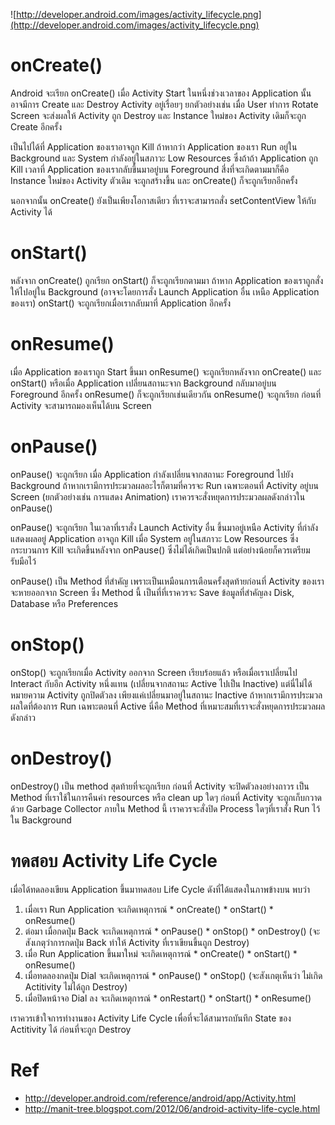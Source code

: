 ![http://developer.android.com/images/activity_lifecycle.png](http://developer.android.com/images/activity_lifecycle.png)


# onCreate() #
Android จะเรียก onCreate() เมื่อ Activity Start ในหนึ่งช่วงเวลาของ Application นั้น อาจมีการ Create และ Destroy Activity อยู่เรื่อยๆ ยกตัวอย่างเช่น เมื่อ User ทำการ Rotate Screen จะส่งผลให้ Activity ถูก Destroy และ Instance ใหม่ของ Activity เดิมก็จะถูก Create อีกครั้ง

เป็นไปได้ที่ Application ของเราอาจถูก Kill ถ้าหากว่า Application ของเรา Run อยู่ใน Background และ System กำลังอยู่ในสภาวะ Low Resources ซึ่งถ้าถ้า Application ถูก Kill เวลาที่ Application ของเรากลับขึ้นมาอยู่บน Foreground สี่งที่จะเกิดตามมาก็คือ Instance ใหม่ของ Activity ตัวเดิม จะถูกสร้างขึ้น และ onCreate() ก็จะถูกเรียกอีกครั้ง

นอกจากนั้น onCreate() ยังเป็นเพียงโอกาสเดียว ที่เราจะสามารถสั่ง setContentView ให้กับ Activity ได้


# onStart() #
หลังจาก onCreate() ถูกเรียก onStart() ก็จะถูกเรียกตามมา ถ้าหาก Application ของเราถูกสั่งให้ไปอยู่ใน Background (อาจจะโดยการสั่ง Launch Application อื่น เหนือ Application ของเรา) onStart() จะถูกเรียกเมื่อเรากลับมาที่ Application อีกครั้ง


# onResume() #
เมื่อ Application ของเราถูก Start ขึ้นมา onResume() จะถูกเรียกหลังจาก onCreate() และ onStart() หรือเมื่อ Application เปลี่ยนสถานะจาก Background กลับมาอยู่บน Foreground อีกครั้ง onResume() ก็จะถูกเรียกเช่นเดียวกัน onResume() จะถูกเรียก ก่อนที่ Activity จะสามารถมองเห็นได้บน Screen


# onPause() #
onPause() จะถูกเรียก เมื่อ Application กำลังเปลี่ยนจากสถานะ Foreground ไปยัง Background ถ้าหากเรามีการประมวลผลอะไรก็ตามที่ควรจะ Run เฉพาะตอนที่ Activity อยู่บน Screen (ยกตัวอย่างเช่น การแสดง Animation) เราควรจะสั่งหยุดการประมวลผลดังกล่าวใน onPause()

onPause() จะถูกเรียก ในเวลาที่เราสั่ง Launch Activity อื่น ขึ้นมาอยู่เหนือ Activity ที่กำลังแสดงผลอยู่ Application อาจถูก Kill เมื่อ System อยู่ในสภาวะ Low Resources ซึ่งกระบวนการ Kill จะเกิดขึ้นหลังจาก onPause() ซึ่งไม่ได้เกิดเป็นปกติ แต่อย่างน้อยก็ควรเตรียมรับมือไว้

onPause() เป็น Method ที่สำคัญ เพราะเป็นเหมือนการเตือนครั้งสุดท้ายก่อนที่ Activity ของเราจะหายออกจาก Screen ซึ่ง Method นี้ เป็นที่ที่เราควรจะ Save ข้อมูลที่สำคัญลง Disk, Database หรือ Preferences


# onStop() #
onStop() จะถูกเรียกเมื่อ Activity ออกจาก Screen เรียบร้อยแล้ว หรือเมื่อเราเปลี่ยนไป Interact กับอีก Activity หนึ่งแทน (เปลี่ยนจากสถานะ Active ไปเป็น Inactive) แต่นี่ไม่ได้หมายความ Activity ถูกปิดตัวลง เพียงแค่เปลี่ยนมาอยู่ในสถานะ Inactive ถ้าหากเรามีการประมวลผลใดที่ต้องการ Run เฉพาะตอนที่ Active นี่คือ Method ที่เหมาะสมที่เราจะสั่งหยุดการประมวลผลดังกล่าว


# onDestroy() #
onDestroy() เป็น method สุดท้ายที่จะถูกเรียก ก่อนที่ Activity จะปิดตัวลงอย่างถาวร เป็น Method ที่เราใช้ในการคืนค่า resources หรือ clean up ใดๆ ก่อนที่ Activity จะถูกเก็บกวาดด้วย Garbage Collector
ภายใน Method นี้ เราควรจะสั่งปิด Process ใดๆที่เราสั่ง Run ไว้ใน Background


# ทดสอบ Activity Life Cycle #
เมื่อได้ทดลองเขียน Application ขึ้นมาทดสอบ Life Cycle ดังที่ได้แสดงในภาพข้างบน พบว่า

  1. เมื่อเรา Run Application จะเกิดเหตุการณ์
    * onCreate()
    * onStart()
    * onResume()
  1. ต่อมา เมื่อกดปุ่ม Back จะเกิดเหตุการณ์
    * onPause()
    * onStop()
    * onDestroy() (จะสังเกตุว่าการกดปุ่ม Back ทำให้ Activity ที่เราเขียนขึ้นถูก Destroy)
  1. เมื่อ Run Application ขึ้นมาใหม่ จะเกิดเหตุการณ์
    * onCreate()
    * onStart()
    * onResume()
  1. เมื่อทดลองกดปุ่ม Dial จะเกิดเหตุการณ์
    * onPause()
    * onStop() (จะสังเกตุเห็นว่า ไม่เกิด Actitivity ไม่ได้ถูก Destroy)
  1. เมื่อปิดหน้าจอ Dial ลง จะเกิดเหตุการณ์
    * onRestart()
    * onStart()
    * onResume()

เราควรเข้าใจการทำงานของ Activity Life Cycle เพื่อที่จะได้สามารถบันทึก State ของ Actitivity ได้ ก่อนที่จะถูก Destroy


# Ref #

  * http://developer.android.com/reference/android/app/Activity.html
  * http://manit-tree.blogspot.com/2012/06/android-activity-life-cycle.html